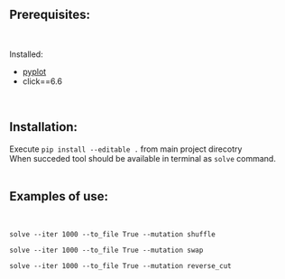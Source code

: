 
## Prerequisites:
<br />

Installed:
* [pyplot](http://matplotlib.org/users/installing.html)
* click==6.6
<br />

## Installation:
Execute `pip install --editable .` from main project direcotry
<br />
When succeded tool should be available in terminal as `solve` command.  
<br />

## Examples of use:
<br />

`solve --iter 1000 --to_file True --mutation shuffle`
<br />

`solve --iter 1000 --to_file True --mutation swap`
<br />

`solve --iter 1000 --to_file True --mutation reverse_cut`